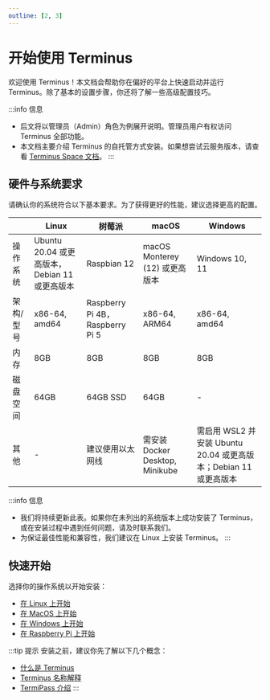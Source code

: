 ```yaml
---
outline: [2, 3]
---
```


# 开始使用 Terminus

欢迎使用 Terminus！本文档会帮助你在偏好的平台上快速启动并运行 Terminus。除了基本的设置步骤，你还将了解一些高级配置技巧。

:::info 信息
- 后文将以管理员（Admin）角色为例展开说明。管理员用户有权访问 Terminus 全部功能。
- 本文档主要介绍 Terminus 的自托管方式安装。如果想尝试云服务版本，请查看 [Terminus Space 文档](../../../how-to/space/host/create-terminus.md)。
:::

## 硬件与系统要求

请确认你的系统符合以下基本要求。为了获得更好的性能，建议选择更高的配置。

|       | Linux                              | 树莓派                            | macOS                        | Windows                                         |
|-------|------------------------------------|--------------------------------|------------------------------|-------------------------------------------------|
| 操作系统  | Ubuntu 20.04 或更高版本，Debian 11 或更高版本 | Raspbian 12                    | macOS Monterey (12) 或更高版本    | Windows 10, 11                                  |
| 架构/型号 | x86-64, amd64                      | Raspberry Pi 4B，Raspberry Pi 5 | x86-64, ARM64                | x86-64, amd64                                   |
| 内存    | 8GB                                | 8GB                            | 8GB                          | 8GB                                             |
| 磁盘空间  | 64GB                               | 64GB SSD                       | 64GB                         | -                                               |
| 其他    | -                                  | 建议使用以太网线                       | 需安装 Docker Desktop, Minikube | 需启用 WSL2 并安装 Ubuntu 20.04 或更高版本；Debian 11 或更高版本 |

:::info 信息
- 我们将持续更新此表。如果你在未列出的系统版本上成功安装了 Terminus，或在安装过程中遇到任何问题，请及时联系我们。
- 为保证最佳性能和兼容性，我们建议在 Linux 上安装 Terminus。
:::

## 快速开始

选择你的操作系统以开始安装：

- [在 Linux 上开始](linux.md)
- [在 MacOS 上开始](mac.md)
- [在 Windows 上开始](windows.md)
- [在 Raspberry Pi 上开始](raspberry.md)

:::tip 提示
安装之前，建议你先了解以下几个概念：

- [什么是 Terminus](../../introduction/what-is-terminus.md)
- [Terminus 名称解释](../../terminus/terminus-name.md)
- [TermiPass 介绍](../../../how-to/termipass/overview.md)
:::